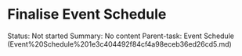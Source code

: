 # Finalise Event Schedule

Status: Not started
Summary: No content
Parent-task: Event Schedule (Event%20Schedule%201e3c404492f84cf4a98eceb36ed26cd5.md)
